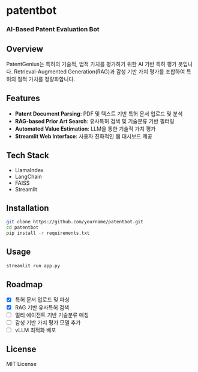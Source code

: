 # patentbot
### AI-Based Patent Evaluation Bot

## Overview
PatentGenius는 특허의 기술적, 법적 가치를 평가하기 위한 AI 기반 특허 평가 봇입니다. Retrieval-Augmented Generation(RAG)과 감성 기반 가치 평가를 조합하여 특허의 질적 가치를 정량화합니다.

## Features
- **Patent Document Parsing**: PDF 및 텍스트 기반 특허 문서 업로드 및 분석
- **RAG-based Prior Art Search**: 유사특허 검색 및 기술분류 기반 필터링
- **Automated Value Estimation**: LLM을 통한 기술적 가치 평가
- **Streamlit Web Interface**: 사용자 친화적인 웹 대시보드 제공

## Tech Stack
- LlamaIndex
- LangChain
- FAISS
- Streamlit

## Installation
```bash
git clone https://github.com/yourname/patentbot.git
cd patentbot
pip install -r requirements.txt
```

## Usage
```bash
streamlit run app.py
```

## Roadmap
- [x] 특허 문서 업로드 및 파싱
- [x] RAG 기반 유사특허 검색
- [ ] 멀티 에이전트 기반 기술분류 매칭
- [ ] 감성 기반 가치 평가 모델 추가
- [ ] vLLM 최적화 배포

## License
MIT License

